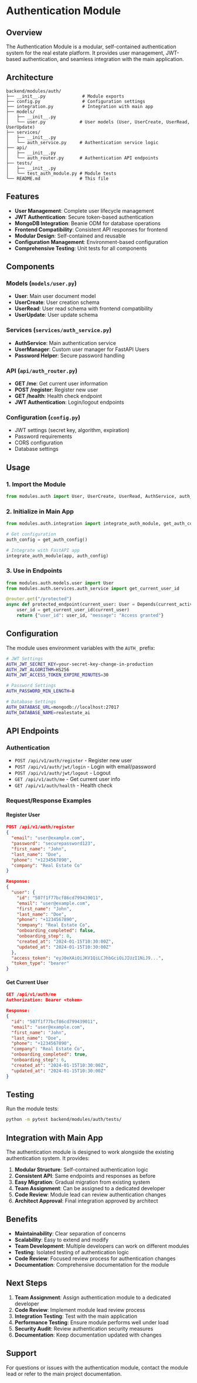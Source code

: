 # Authentication Module

## Overview

The Authentication Module is a modular, self-contained authentication system for the real estate platform. It provides user management, JWT-based authentication, and seamless integration with the main application.

## Architecture

```
backend/modules/auth/
├── __init__.py              # Module exports
├── config.py                # Configuration settings
├── integration.py           # Integration with main app
├── models/
│   ├── __init__.py
│   └── user.py             # User models (User, UserCreate, UserRead, UserUpdate)
├── services/
│   ├── __init__.py
│   └── auth_service.py     # Authentication service logic
├── api/
│   ├── __init__.py
│   └── auth_router.py      # Authentication API endpoints
├── tests/
│   ├── __init__.py
│   └── test_auth_module.py # Module tests
└── README.md               # This file
```

## Features

- **User Management**: Complete user lifecycle management
- **JWT Authentication**: Secure token-based authentication
- **MongoDB Integration**: Beanie ODM for database operations
- **Frontend Compatibility**: Consistent API responses for frontend
- **Modular Design**: Self-contained and reusable
- **Configuration Management**: Environment-based configuration
- **Comprehensive Testing**: Unit tests for all components

## Components

### Models (`models/user.py`)

- **User**: Main user document model
- **UserCreate**: User creation schema
- **UserRead**: User read schema with frontend compatibility
- **UserUpdate**: User update schema

### Services (`services/auth_service.py`)

- **AuthService**: Main authentication service
- **UserManager**: Custom user manager for FastAPI Users
- **Password Helper**: Secure password handling

### API (`api/auth_router.py`)

- **GET /me**: Get current user information
- **POST /register**: Register new user
- **GET /health**: Health check endpoint
- **JWT Authentication**: Login/logout endpoints

### Configuration (`config.py`)

- JWT settings (secret key, algorithm, expiration)
- Password requirements
- CORS configuration
- Database settings

## Usage

### 1. Import the Module

```python
from modules.auth import User, UserCreate, UserRead, AuthService, auth_router
```

### 2. Initialize in Main App

```python
from modules.auth.integration import integrate_auth_module, get_auth_config

# Get configuration
auth_config = get_auth_config()

# Integrate with FastAPI app
integrate_auth_module(app, auth_config)
```

### 3. Use in Endpoints

```python
from modules.auth.models.user import User
from modules.auth.services.auth_service import get_current_user_id

@router.get("/protected")
async def protected_endpoint(current_user: User = Depends(current_active_user)):
    user_id = get_current_user_id(current_user)
    return {"user_id": user_id, "message": "Access granted"}
```

## Configuration

The module uses environment variables with the `AUTH_` prefix:

```bash
# JWT Settings
AUTH_JWT_SECRET_KEY=your-secret-key-change-in-production
AUTH_JWT_ALGORITHM=HS256
AUTH_JWT_ACCESS_TOKEN_EXPIRE_MINUTES=30

# Password Settings
AUTH_PASSWORD_MIN_LENGTH=8

# Database Settings
AUTH_DATABASE_URL=mongodb://localhost:27017
AUTH_DATABASE_NAME=realestate_ai
```

## API Endpoints

### Authentication

- `POST /api/v1/auth/register` - Register new user
- `POST /api/v1/auth/jwt/login` - Login with email/password
- `POST /api/v1/auth/jwt/logout` - Logout
- `GET /api/v1/auth/me` - Get current user info
- `GET /api/v1/auth/health` - Health check

### Request/Response Examples

#### Register User

```json
POST /api/v1/auth/register
{
  "email": "user@example.com",
  "password": "securepassword123",
  "first_name": "John",
  "last_name": "Doe",
  "phone": "+1234567890",
  "company": "Real Estate Co"
}

Response:
{
  "user": {
    "id": "507f1f77bcf86cd799439011",
    "email": "user@example.com",
    "first_name": "John",
    "last_name": "Doe",
    "phone": "+1234567890",
    "company": "Real Estate Co",
    "onboarding_completed": false,
    "onboarding_step": 0,
    "created_at": "2024-01-15T10:30:00Z",
    "updated_at": "2024-01-15T10:30:00Z"
  },
  "access_token": "eyJ0eXAiOiJKV1QiLCJhbGciOiJIUzI1NiJ9...",
  "token_type": "bearer"
}
```

#### Get Current User

```json
GET /api/v1/auth/me
Authorization: Bearer <token>

Response:
{
  "id": "507f1f77bcf86cd799439011",
  "email": "user@example.com",
  "first_name": "John",
  "last_name": "Doe",
  "phone": "+1234567890",
  "company": "Real Estate Co",
  "onboarding_completed": true,
  "onboarding_step": 6,
  "created_at": "2024-01-15T10:30:00Z",
  "updated_at": "2024-01-15T10:30:00Z"
}
```

## Testing

Run the module tests:

```bash
python -m pytest backend/modules/auth/tests/
```

## Integration with Main App

The authentication module is designed to work alongside the existing authentication system. It provides:

1. **Modular Structure**: Self-contained authentication logic
2. **Consistent API**: Same endpoints and responses as before
3. **Easy Migration**: Gradual migration from existing system
4. **Team Assignment**: Can be assigned to a dedicated developer
5. **Code Review**: Module lead can review authentication changes
6. **Architect Approval**: Final integration approved by architect

## Benefits

- **Maintainability**: Clear separation of concerns
- **Scalability**: Easy to extend and modify
- **Team Development**: Multiple developers can work on different modules
- **Testing**: Isolated testing of authentication logic
- **Code Review**: Focused review process for authentication changes
- **Documentation**: Comprehensive documentation for the module

## Next Steps

1. **Team Assignment**: Assign authentication module to a dedicated developer
2. **Code Review**: Implement module lead review process
3. **Integration Testing**: Test with the main application
4. **Performance Testing**: Ensure module performs well under load
5. **Security Audit**: Review authentication security measures
6. **Documentation**: Keep documentation updated with changes

## Support

For questions or issues with the authentication module, contact the module lead or refer to the main project documentation.
